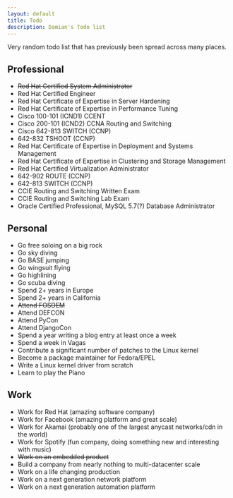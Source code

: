 ```yaml
---
layout: default
title: Todo
description: Damian's Todo list
---
```


Very random todo list that has previously been spread across many places.

Professional
------------
* ~~Red Hat Certified System Administrator~~
* Red Hat Certified Engineer
* Red Hat Certificate of Expertise in Server Hardening
* Red Hat Certificate of Expertise in Performance Tuning
* Cisco 100-101 (ICND1) CCENT
* Cisco 200-101 (ICND2) CCNA Routing and Switching
* Cisco 642-813 SWITCH (CCNP)
* 642-832 TSHOOT (CCNP)
* Red Hat Certificate of Expertise in Deployment and Systems Management
* Red Hat Certificate of Expertise in Clustering and Storage Management
* Red Hat Certified Virtualization Administrator
* 642-902 ROUTE (CCNP)
* 642-813 SWITCH (CCNP)
* CCIE Routing and Switching Written Exam
* CCIE Routing and Switching Lab Exam
* Oracle Certified Professional, MySQL 5.7(?) Database Administrator

Personal
--------
* Go free soloing on a big rock
* Go sky diving
* Go BASE jumping
* Go wingsuit flying
* Go highlining
* Go scuba diving
* Spend 2+ years in Europe
* Spend 2+ years in California
* ~~Attend FOSDEM~~
* Attend DEFCON
* Attend PyCon
* Attend DjangoCon
* Spend a year writing a blog entry at least once a week
* Spend a week in Vagas
* Contribute a significant number of patches to the Linux kernel
* Become a package maintainer for Fedora/EPEL
* Write a Linux kernel driver from scratch
* Learn to play the Piano

Work
----
* Work for Red Hat (amazing software company)
* Work for Facebook (amazing platform and great scale)
* Work for Akamai (probably one of the largest anycast networks/cdn in the world)
* Work for Spotify (fun company, doing something new and interesting with music)
* ~~Work on an embedded product~~
* Build a company from nearly nothing to multi-datacenter scale
* Work on a life changing production
* Work on a next generation network platform
* Work on a next generation automation platform
